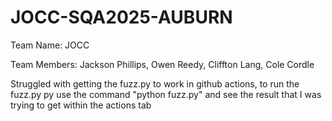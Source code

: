 # JOCC-SQA2025-AUBURN

Team Name: JOCC
 
Team Members:
Jackson Phillips,
Owen Reedy,
Cliffton Lang,
Cole Cordle


Struggled with getting the fuzz.py to work in github actions, to run the fuzz.py py use the command "python fuzz.py" and see the result that I was trying to get within the actions tab